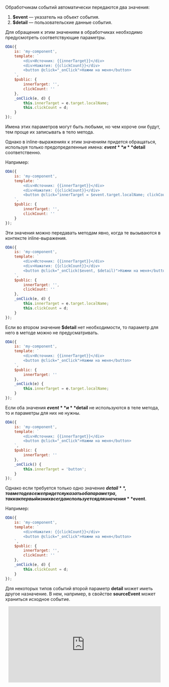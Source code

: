 Обработчикам событий автоматически передаются два значения:

1. **$event** — указатель на объект события.
1. **$detail** — пользовательские данные события.

Для обращения к этим значениям в обработчиках необходимо предусмотреть соответствующие параметры.

```javascript _run_edit_[my-component.js]
ODA({
    is: 'my-component',
    template: `
        <div>Источник: {{innerTarget}}</div>
        <div>Нажатия: {{clickCount}}</div>
        <button @click="_onClick">Нажми на меня</button>
    `,
    $public: {
        innerTarget: '',
        clickCount: ''
    },
    _onClick(e, d) {
        this.innerTarget = e.target.localName;
        this.clickCount = d;
    }
});
```

Имена этих параметров могут быть любыми, но чем короче они будут, тем проще их записывать в тело метода.

Однако в inline-выражениях к этим значениям придется обращаться, используя только предопределенные имена: **$event** и **$detail** соответственно.

Например:

```javascript _run_edit_[my-component.js]
ODA({
    is: 'my-component',
    template: `
        <div>Источник: {{innerTarget}}</div>
        <div>Нажатия: {{clickCount}}</div>
        <button @click="innerTarget = $event.target.localName; clickCount= $detail;">Нажми на меня</button>
    `,
    $public: {
        innerTarget: '',
        clickCount: ''
    }
});
```

Эти значения можно передавать методам явно, когда те вызываются в контексте inline-выражения.

```javascript _run_edit_[my-component.js]
ODA({
    is: 'my-component',
    template: `
        <div>Источник: {{innerTarget}}</div>
        <div>Нажатия: {{clickCount}}</div>
        <button @click="_onClick($event, $detail)">Нажми на меня</button>
    `,
    $public: {
        innerTarget: '',
        clickCount: ''
    },
    _onClick(e, d) {
        this.innerTarget = e.target.localName;
        this.clickCount = d;
    }
});
```

Если во втором значение **$detail** нет необходимости, то параметр для него в методе можно не предусматривать.

```javascript _run_edit_[my-component.js]
ODA({
    is: 'my-component',
    template: `
        <div>Источник: {{innerTarget}}</div>
        <button @click="_onClick">Нажми на меня</button>
    `,
    $public: {
        innerTarget: ''
    },
    _onClick(e) {
        this.innerTarget = e.target.localName;
    }
});
```

Если оба значения **$event** и **$detail** не используются в теле метода, то и параметры для них не нужны.

```javascript _run_edit_[my-component.js]
ODA({
    is: 'my-component',
    template: `
        <div>Источник: {{innerTarget}}</div>
        <button @click="_onClick">Нажми на меня</button>
    `,
    $public: {
        innerTarget: ''
    },
    _onClick() {
        this.innerTarget = 'button';
    }
});
```

Однако если требуется только одно значение **$detail**, то в методе все же придется указать оба параметра, так как первый из них всегда используется для значения **$event**.

Например:

```javascript _run_edit_[my-component.js]
ODA({
    is: 'my-component',
    template: `
        <div>Нажатия: {{clickCount}}</div>
        <button @click="_onClick">Нажми на меня</button>
    `,
    $public: {
        innerTarget: '',
        clickCount: ''
    },
    _onClick(e, d) {
        this.clickCount = d;
    }
});
```

Для некоторых типов событий второй параметр **detail** может иметь другое назначение. В нем, например, в свойстве **sourceEvent** может храниться исходное событие.

<div style="position:relative;padding-bottom:48%; margin:10px">
    <iframe src="https://www.youtube.com/embed/2LCTb4EZJzk?start=0" frameborder="0" allow="accelerometer; autoplay; encrypted-media; gyroscope; picture-in-picture" allowfullscreen
    	style="position:absolute;width:100%;height:100%;"></iframe>
</div>

